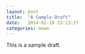 ```yaml
---
layout: post
title:  "A Sample Draft"
date:   2014-02-18 23:13:27
categories: news
---
```


This is a sample draft.
